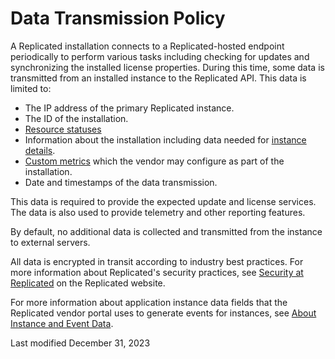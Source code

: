 # Data Transmission Policy

A Replicated installation connects to a Replicated-hosted endpoint periodically to perform various tasks including checking for updates and synchronizing the installed license properties. During this time, some data is transmitted from an installed instance to the Replicated API. This data is limited to:

- The IP address of the primary Replicated instance.
- The ID of the installation.
- [Resource statuses](https://docs.replicated.com/enterprise/status-viewing-details#resource-statuses)
- Information about the installation including data needed for [instance details](https://docs.replicated.com/vendor/instance-insights-details).
- [Custom metrics](https://docs.replicated.com/vendor/custom-metrics) which the vendor may configure as part of the installation.
- Date and timestamps of the data transmission.

This data is required to provide the expected update and license services. The data is also used to provide telemetry and other reporting features.

By default, no additional data is collected and transmitted from the instance to external servers.

All data is encrypted in transit according to industry best practices. For more information about Replicated's security practices, see [Security at Replicated](https://www.replicated.com/security/) on the Replicated website.

For more information about application instance data fields that the Replicated vendor portal uses to generate events for instances, see [About Instance and Event Data](/vendor/instance-insights-event-data).

Last modified December 31, 2023
